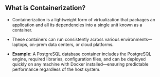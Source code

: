 ## What is Containerization?

-   Containerization is a lightweight form of virtualization that packages an application and all its dependencies into a single unit known as a container.
    
-   These containers can run consistently across various environments—laptops, on-prem data centers, or cloud platforms.
    
-   **Example:** A PostgreSQL database container includes the PostgreSQL engine, required libraries, configuration files, and can be deployed quickly on any machine with Docker installed—ensuring predictable performance regardless of the host system.
